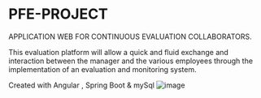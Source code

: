 # PFE-PROJECT
APPLICATION WEB FOR CONTINUOUS EVALUATION COLLABORATORS.

This evaluation platform will allow a quick and fluid exchange and interaction between the manager and the various employees through the implementation of an evaluation and monitoring system.

Created with Angular , Spring Boot & mySql
![image](https://user-images.githubusercontent.com/74777425/170305441-4afd45c2-c43c-4eaa-99ac-2b668bfde693.png)

